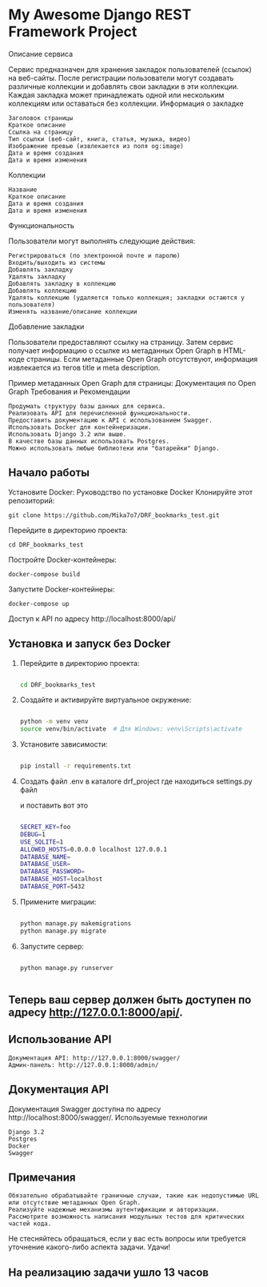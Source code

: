 # My Awesome Django REST Framework Project

Описание сервиса

Сервис предназначен для хранения закладок пользователей (ссылок) на веб-сайты. После регистрации пользователи могут создавать различные коллекции и добавлять свои закладки в эти коллекции. Каждая закладка может принадлежать одной или нескольким коллекциям или оставаться без коллекции.
Информация о закладке

    Заголовок страницы
    Краткое описание
    Ссылка на страницу
    Тип ссылки (веб-сайт, книга, статья, музыка, видео)
    Изображение превью (извлекается из поля og:image)
    Дата и время создания
    Дата и время изменения

Коллекции

    Название
    Краткое описание
    Дата и время создания
    Дата и время изменения

Функциональность

Пользователи могут выполнять следующие действия:

    Регистрироваться (по электронной почте и паролю)
    Входить/выходить из системы
    Добавлять закладку
    Удалять закладку
    Добавлять закладку в коллекцию
    Добавлять коллекцию
    Удалять коллекцию (удаляется только коллекция; закладки остаются у пользователя)
    Изменять название/описание коллекции

Добавление закладки

Пользователи предоставляют ссылку на страницу. Затем сервис получает информацию о ссылке из метаданных Open Graph в HTML-коде страницы. Если метаданные Open Graph отсутствуют, информация извлекается из тегов title и meta description.

Пример метаданных Open Graph для страницы: Документация по Open Graph
Требования и Рекомендации

    Продумать структуру базы данных для сервиса.
    Реализовать API для перечисленной функциональности.
    Предоставить документацию к API с использованием Swagger.
    Использовать Docker для контейнеризации.
    Использовать Django 3.2 или выше.
    В качестве базы данных использовать Postgres.
    Можно использовать любые библиотеки или "батарейки" Django.

## Начало работы

Установите Docker: Руководство по установке Docker
Клонируйте этот репозиторий: 
    
    
    git clone https://github.com/Mika7o7/DRF_bookmarks_test.git

Перейдите в директорию проекта: 
    
    
    cd DRF_bookmarks_test

Постройте Docker-контейнеры: 
    
    
    docker-compose build

Запустите Docker-контейнеры: 

    
    docker-compose up

        
Доступ к API по адресу http://localhost:8000/api/


## Установка и запуск без Docker


1. Перейдите в директорию проекта:
    
    ```bash

    cd DRF_bookmarks_test

2. Создайте и активируйте виртуальное окружение:

    ```bash

    python -m venv venv
    source venv/bin/activate  # Для Windows: venv\Scripts\activate

3. Установите зависимости:

    ```bash

    pip install -r requirements.txt


4. Создать файл .env в каталоге drf_project где находиться settings.py файл

    и поставить вот это
    ```bash

    SECRET_KEY=foo
    DEBUG=1
    USE_SQLITE=1
    ALLOWED_HOSTS=0.0.0.0 localhost 127.0.0.1
    DATABASE_NAME=
    DATABASE_USER=
    DATABASE_PASSWORD=
    DATABASE_HOST=localhost
    DATABASE_PORT=5432

4. Примените миграции:

    ```bash
    
    python manage.py makemigrations
    python manage.py migrate

5. Запустите сервер:

    ```bash

    python manage.py runserver



## Теперь ваш сервер должен быть доступен по адресу http://127.0.0.1:8000/api/.

## Использование API

    Документация API: http://127.0.0.1:8000/swagger/
    Админ-панель: http://127.0.0.1:8000/admin/


## Документация API

Документация Swagger доступна по адресу http://localhost:8000/swagger/.
Используемые технологии

    Django 3.2
    Postgres
    Docker
    Swagger

## Примечания

    Обязательно обрабатывайте граничные случаи, такие как недопустимые URL или отсутствие метаданных Open Graph.
    Реализуйте надежные механизмы аутентификации и авторизации.
    Рассмотрите возможность написания модульных тестов для критических частей кода.

Не стесняйтесь обращаться, если у вас есть вопросы или требуется уточнение какого-либо аспекта задачи. Удачи!


## На реализацию задачи ушло 13 часов

